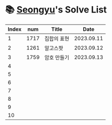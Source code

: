 # 📚 <a href="https://github.com/kimseongyu">Seongyu</a>'s Solve List

| Index | num  | Title       | Date       |
| ----- | ---- | ----------- | ---------- |
| 1     | 1717 | 집합의 표현 | 2023.09.11 |
| 2     | 1261 | 알고스팟    | 2023.09.12 |
| 3     | 1759 | 암호 만들기 | 2023.09.13 |
| 4     |      |             |            |
| 5     |      |             |            |
| 6     |      |             |            |
| 7     |      |             |            |
| 8     |      |             |            |
| 9     |      |             |            |
| 10    |      |             |            |
